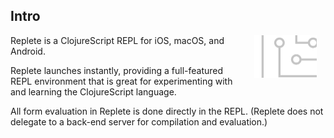 ## Intro

<img width="100" align="right" style="margin: 0ex 1em" src="img/intro.png">
Replete is a ClojureScript REPL for iOS, macOS, and Android.

Replete launches instantly, providing a full-featured REPL environment that is great for experimenting with and learning the ClojureScript language.

All form evaluation in Replete is done directly in the REPL. (Replete does not delegate to a back-end server for compilation and evaluation.)
